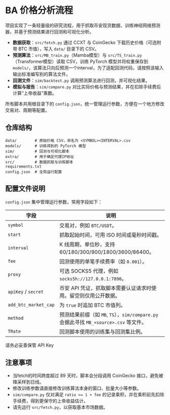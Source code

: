 # BA 价格分析流程

项目实现了一条轻量级的研究流程，用于抓取币安现货数据、训练神经网络预测器，并基于预测结果进行回测和可视化分析。

- **数据获取**：`src/fetch.py` 通过 CCXT 与 CoinGecko 下载历史价格（可选附带 BTC 市值），写入 `data/` 目录下的 CSV。
- **预测算法**：`src/MB_train.py`（Mamba模型）与 `src/TS_train.py`（Transformer模型）读取 CSV，训练 PyTorch 模型并将权重保存到 `models/`，该算法只向后预测一个interval，为了适配回测代码，请按照该输入输出标准编写别的算法文件。
- **回测文件**：`sim/backtest.py` 调用预测算法进行回测，并可视化结果。
- **模拟与报告**：`sim/compare.py` 对比实际价格与预测结果，并在扣除手续费后计算“上帝收益”乘数。

所有脚本共用根目录下的 `config.json`，统一管理运行参数，方便在一个地方修改交易对、周期等配置。

## 仓库结构

```
data/        # 原始价格 CSV，命名为 <SYMBOL><INTERVAL>.csv
models/      # 训练得到的 PyTorch 模型
sim/         # 回测与可视化脚本
extra/       # 用于确定代理IP地址
src/         # 数据抓取与训练脚本
requirements.txt
config.json  # 全局运行配置
```

## 配置文件说明

`config.json` 集中管理运行参数，常用字段如下：

| 字段 | 说明 |
| --- | --- |
| `symbol` | 交易对，例如 `BTC/USDT`。|
| `start` | 抓取起始时间，可用 ISO 时间或毫秒时间戳。|
| `interval` | K 线周期，单位秒，支持 60/180/300/900/1800/3600/86400。|
| `fee` | 回测使用的单笔手续费率（如 `0.001`）。|
| `proxy` | 可选 SOCKS5 代理，例如 `socks5h://127.0.0.1:7890`。|
| `apiKey` / `secret` | 币安 API 凭证，抓取脚本需要认证请求时使用。留空则仅用公开数据。|
| `add_btc_market_cap` | 为 `true` 时追加 BTC 市值列。|
| `method` | 预测结果前缀（如 `MB`, `TS`），`sim/compare.py` 会据此寻找 `MB_<source>.csv` 等文件。|
| `TRate` | 回测脚本使用的训练集与回测集比例。|

请务必妥善保管 API Key

## 注意事项

- 当fetch的时间跨度超过 89 天时，脚本会分段调用 CoinGecko 接口，避免被降采样到日线。
- 修改训练参数请直接修改训练算法本身的窗口、批量大小等参数。
- `sim/compare.py` 仅对满足 `ratio >= 1 + fee` 的记录乘积，并在乘积前先扣除手续费，得到更保守的上帝收益估计。
- 请先运行 `src/fetch.py`，以获取基本市场数据。
